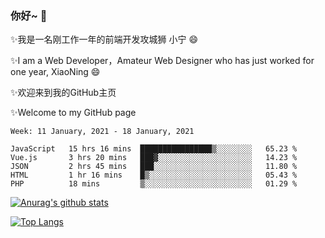 ### 你好~  👋

✨我是一名刚工作一年的前端开发攻城狮 小宁 😄

✨I am a Web Developer，Amateur Web Designer who has just worked for one year, XiaoNing 😄

✨欢迎来到我的GitHub主页

✨Welcome to my GitHub page
<!--
**7148505/7148505** is a ✨ _special_ ✨ repository because its `README.md` (this file) appears on your GitHub profile.

Here are some ideas to get you started:

- 🔭 I’m currently working on ...
- 🌱 I’m currently learning ...
- 👯 I’m looking to collaborate on ...
- 🤔 I’m looking for help with ...
- 💬 Ask me about ...
- 📫 How to reach me: ...
- 😄 Pronouns: ...
- ⚡ Fun fact: ...
-->

<!--START_SECTION:waka-->
```text
Week: 11 January, 2021 - 18 January, 2021

JavaScript   15 hrs 16 mins  ████████████████▒░░░░░░░░   65.23 % 
Vue.js       3 hrs 20 mins   ███▓░░░░░░░░░░░░░░░░░░░░░   14.23 % 
JSON         2 hrs 45 mins   ███░░░░░░░░░░░░░░░░░░░░░░   11.80 % 
HTML         1 hr 16 mins    █▒░░░░░░░░░░░░░░░░░░░░░░░   05.43 % 
PHP          18 mins         ▒░░░░░░░░░░░░░░░░░░░░░░░░   01.29 % 
```
<!--END_SECTION:waka-->

[![Anurag's github stats](https://github-readme-stats.vercel.app/api?username=littleCareless)](https://github.com/anuraghazra/github-readme-stats)

[![Top Langs](https://github-readme-stats.vercel.app/api/top-langs/?username=littleCareless&layout=compact)](https://github.com/anuraghazra/github-readme-stats)
